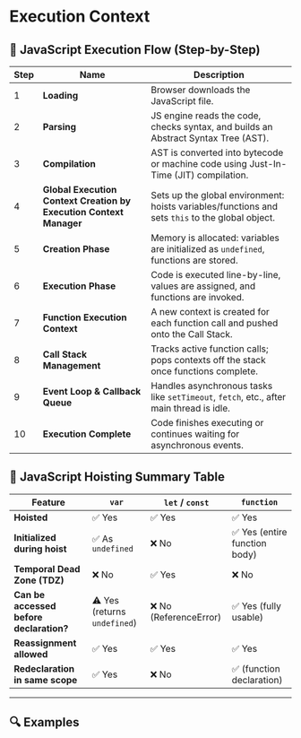 # Execution Context


## 🔁 JavaScript Execution Flow (Step-by-Step)

| Step | Name                          | Description |
|------|-------------------------------|-------------|
| 1    | **Loading**                   | Browser downloads the JavaScript file. |
| 2    | **Parsing**                   | JS engine reads the code, checks syntax, and builds an Abstract Syntax Tree (AST). |
| 3    | **Compilation**              | AST is converted into bytecode or machine code using Just-In-Time (JIT) compilation. |
| 4    | **Global Execution Context Creation by Execution Context Manager** | Sets up the global environment: hoists variables/functions and sets `this` to the global object. |
| 5    | **Creation Phase**           | Memory is allocated: variables are initialized as `undefined`, functions are stored. |
| 6    | **Execution Phase**          | Code is executed line-by-line, values are assigned, and functions are invoked. |
| 7    | **Function Execution Context** | A new context is created for each function call and pushed onto the Call Stack. |
| 8    | **Call Stack Management**    | Tracks active function calls; pops contexts off the stack once functions complete. |
| 9    | **Event Loop & Callback Queue** | Handles asynchronous tasks like `setTimeout`, `fetch`, etc., after main thread is idle. |
| 10   | **Execution Complete**       | Code finishes executing or continues waiting for asynchronous events. |


## 📌 JavaScript Hoisting Summary Table

| Feature                      | `var`                   | `let` / `const`         | `function`                     |
|-----------------------------|--------------------------|--------------------------|--------------------------------|
| **Hoisted**                 | ✅ Yes                   | ✅ Yes                   | ✅ Yes                         |
| **Initialized during hoist**| ✅ As `undefined`        | ❌ No                    | ✅ Yes (entire function body) |
| **Temporal Dead Zone (TDZ)**| ❌ No                    | ✅ Yes                   | ❌ No                         |
| **Can be accessed before declaration?** | ⚠️ Yes (returns `undefined`) | ❌ No (ReferenceError) | ✅ Yes (fully usable)         |
| **Reassignment allowed**    | ✅ Yes                   | ✅ Yes                   | ✅ Yes                         |
| **Redeclaration in same scope** | ✅ Yes              | ❌ No                    | ✅ (function declaration)      |

---

## 🔍 Examples
